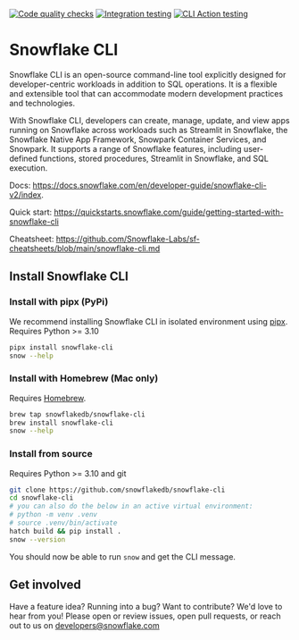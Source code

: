 <!--
 Copyright (c) 2024 Snowflake Inc.

 Licensed under the Apache License, Version 2.0 (the "License");
 you may not use this file except in compliance with the License.
 You may obtain a copy of the License at

 http://www.apache.org/licenses/LICENSE-2.0

 Unless required by applicable law or agreed to in writing, software
 distributed under the License is distributed on an "AS IS" BASIS,
 WITHOUT WARRANTIES OR CONDITIONS OF ANY KIND, either express or implied.
 See the License for the specific language governing permissions and
 limitations under the License.
 -->

[![Code quality checks](https://github.com/snowflakedb/snowflake-cli/actions/workflows/lint.yaml/badge.svg)](https://github.com/snowflakedb/snowflake-cli/actions/workflows/lint.yaml)
[![Integration testing](https://github.com/snowflakedb/snowflake-cli/actions/workflows/integration_test.yaml/badge.svg)](https://github.com/snowflakedb/snowflake-cli/actions/workflows/integration_test.yaml)
[![CLI Action testing](https://github.com/snowflakedb/snowflake-cli/actions/workflows/test_cli_action.yaml/badge.svg?branch=main)](https://github.com/snowflakedb/snowflake-cli/actions/workflows/test_cli_action.yaml)

[//]: # ([![Python 3.11]&#40;https://img.shields.io/badge/python-3.11-blue.svg&#41;]&#40;https://www.python.org/downloads/release/python-311/&#41;)

# Snowflake CLI

Snowflake CLI is an open-source command-line tool explicitly designed for developer-centric workloads in addition to SQL operations. It is a flexible and extensible tool that can accommodate modern development practices and technologies.

With Snowflake CLI, developers can create, manage, update, and view apps running on Snowflake across workloads such as Streamlit in Snowflake, the Snowflake Native App Framework, Snowpark Container Services, and Snowpark. It supports a range of Snowflake features, including user-defined functions, stored procedures, Streamlit in Snowflake, and SQL execution.

Docs: <https://docs.snowflake.com/en/developer-guide/snowflake-cli-v2/index>.

Quick start: <https://quickstarts.snowflake.com/guide/getting-started-with-snowflake-cli>

Cheatsheet: <https://github.com/Snowflake-Labs/sf-cheatsheets/blob/main/snowflake-cli.md>

## Install Snowflake CLI

### Install with pipx (PyPi)

We recommend installing Snowflake CLI in isolated environment using [pipx](https://pipx.pypa.io/stable/). Requires Python >= 3.10

```bash
pipx install snowflake-cli
snow --help
```

### Install with Homebrew (Mac only)

Requires [Homebrew](https://brew.sh/).

```bash
brew tap snowflakedb/snowflake-cli
brew install snowflake-cli
snow --help
```

### Install from source

Requires Python >= 3.10 and git

```bash
git clone https://github.com/snowflakedb/snowflake-cli
cd snowflake-cli
# you can also do the below in an active virtual environment:
# python -m venv .venv
# source .venv/bin/activate
hatch build && pip install .
snow --version
```

You should now be able to run `snow` and get the CLI message.

## Get involved

Have a feature idea? Running into a bug? Want to contribute? We'd love to hear from you!
Please open or review issues, open pull requests, or reach out to us on <developers@snowflake.com>
